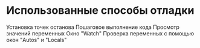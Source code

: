 # Использованные способы отладки
Установка точек останова
Пошаговое выполнение кода
Просмотр значений переменных
Окно "Watch"
Проверка переменных с помощью окон "Autos" и "Locals"
